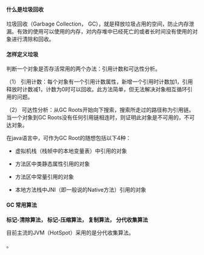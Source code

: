#### 什么是垃圾回收

垃圾回收（Garbage Collection， GC），就是释放垃圾占用的空间，防止内存泄漏。有效的使用可以使用的内存，对内存堆中已经死亡的或者长时间没有使用的对象进行清除和回收。

#### 怎样定义垃圾

判断一个对象是否存活常用的两个办法：引用计数和可达性分析。

（1） 引用计数：每个对象有一个引用计数属性，新增一个引用时计数加1，引用释放时计数减1，计数为0时可以回收。此方法简单，但无法解决对象相互循环引用的问题。

（2） 可达性分析：从GC Roots开始向下搜索，搜索所走过的路径称为引用链。当一个对象到GC Roots没有任何引用链相连时，则证明此对象是不可用的，不可达对象。

在java语言中，可作为GC Root的随想包括以下4种：

 + 虚拟机栈（栈帧中的本地变量表）中引用的对象

 + 方法区中类静态属性引用的对象

 + 方法区中常量引用的对象

 + 本地方法栈中JNI（即一般说的Native方法）引用的对象

#### GC 常用算法

**标记-清除算法， 标记-压缩算法， 复制算法， 分代收集算法**

目前主流的JVM（HotSpot）采用的是分代收集算法。















。